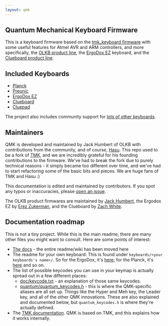 ```yaml
---
layout: qmk
---
```

## Quantum Mechanical Keyboard Firmware

This is a keyboard firmware based on the [tmk\_keyboard firmware](http://github.com/tmk/tmk_keyboard) with some useful features for Atmel AVR and ARM controllers, and more specifically, the [OLKB product line](http://olkb.com), the [ErgoDox EZ](http://www.ergodox-ez.com) keyboard, and the [Clueboard product line](http://clueboard.co/).

## Included Keyboards

* [Planck](https://github.com/qmk/qmk_firmware/blob/master/keyboards/planck/)
* [Preonic](https://github.com/qmk/qmk_firmware/blob/master/keyboards/preonic/)
* [ErgoDox EZ](https://github.com/qmk/qmk_firmware/blob/master/keyboards/ergodox/)
* [Clueboard](https://github.com/qmk/qmk_firmware/blob/master/keyboards/clueboard/)
* [Cluepad](https://github.com/qmk/qmk_firmware/blob/master/keyboards/cluepad/)

The project also includes community support for [lots of other keyboards](https://github.com/qmk/qmk_firmware/blob/master/keyboards/).

## Maintainers

QMK is developed and maintained by Jack Humbert of OLKB with contributions from the community, and of course, [Hasu](https://github.com/tmk). This repo used to be a fork of [TMK](https://github.com/tmk/tmk_keyboard), and we are incredibly grateful for his founding contributions to the firmware. We've had to break the fork due to purely technical reasons - it simply became too different over time, and we've had to start refactoring some of the basic bits and pieces. We are huge fans of TMK and Hasu :\)

This documentation is edited and maintained by contributors. If you spot any typos or inaccuracies, please [open an issue](https://github.com/qmk/qmk_firmware/issues/new).

The OLKB product firmwares are maintained by [Jack Humbert](https://github.com/jackhumbert), the Ergodox EZ by [Erez Zukerman](https://github.com/ezuk), and the Clueboard by [Zach White](https://github.com/skullydazed).

## Documentation roadmap

This is not a tiny project. While this is the main readme, there are many other files you might want to consult. Here are some points of interest:

* [The docs](https://docs.qmk.fm) - the entire readme/wiki has been moved here
* The readme for your own keyboard: This is found under `keyboards/<your keyboards's name>/`. So for the ErgoDox, it's [here](https://github.com/qmk/qmk_firmware/blob/master/keyboards/ergodox/); for the Planck, it's [here](https://github.com/qmk/qmk_firmware/blob/master/keyboards/planck/) and so on.
* The list of possible keycodes you can use in your keymap is actually spread out in a few different places:
  * [doc/keycode.txt](https://github.com/qmk/qmk_firmware/blob/master/doc/keycode.txt) - an explanation of those same keycodes.
  * [quantum/quantum\_keycodes.h](https://github.com/qmk/qmk_firmware/blob/master/quantum/quantum_keycodes.h) - this is where the QMK-specific aliases are all set up. Things like the Hyper and Meh key, the Leader key, and all of the other QMK innovations. These are also explained and documented below, but `quantum_keycodes.h` is where they're actually defined.
* The [TMK documentation](https://github.com/qmk/qmk_firmware/blob/master/doc/TMK_README.md). QMK is based on TMK, and this explains how it works internally.



